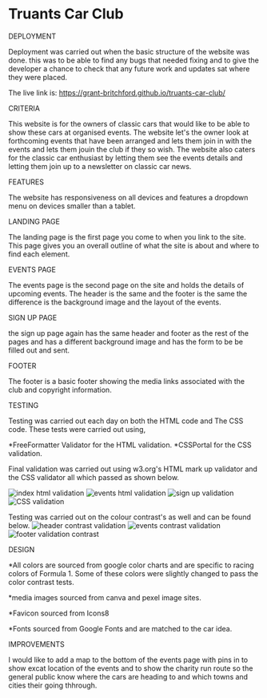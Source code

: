 # Truants Car Club

DEPLOYMENT

Deployment was carried out when the basic structure of the website was done. this was to be able to find any bugs that needed fixing and to give the developer
a chance to check that any future work and updates sat where they were placed.

The live link is: <https://grant-britchford.github.io/truants-car-club/>

CRITERIA

This website is for the owners of classic cars that would like to be able to show these cars at organised events.
The website let's the owner look at forthcoming events that have been arranged and lets them join in with the events and
lets them jouin the club if they so wish. The website also caters for the classic car enthusiast by letting them see the events details
and letting them join up to a newsletter on classic car news.

FEATURES

The website has responsiveness on all devices and features a dropdown menu on devices smaller than a tablet.

LANDING PAGE

The landing page is the first page you come to when you link to the site. This page gives you an overall outline of what the site is about
and where to find each element.

EVENTS PAGE

The events page is the second page on the site and holds the details of upcoming events. The header is the same and the footer is the same the difference is the background image and the layout of the events.

SIGN UP PAGE

the sign up page again has the same header and footer as the rest of the pages and has a different background image and has the form to be be filled out and sent.

FOOTER

The footer is a basic footer showing the media links associated with the club and copyright information.

TESTING

Testing was carried out each day on both the HTML code and The CSS code. These tests were carried out using,

*FreeFormatter Validator for the HTML validation.
*CSSPortal for the CSS validation.

Final validation was carried out using w3.org's HTML mark up validator and the CSS validator all which passed as shown below.

![index html validation](https://github.com/grant-britchford/truants-car-club/assets/145594323/f0b21635-bee6-4e57-839a-9f14a75d8333)
![events html validation](https://github.com/grant-britchford/truants-car-club/assets/145594323/4f6a491b-9a3d-4f8f-a530-1208e7809fc7)
![sign up validation](https://github.com/grant-britchford/truants-car-club/assets/145594323/d3fab2fb-7cd2-4030-9ad0-2fc29ff8801a)
![CSS validation](https://github.com/grant-britchford/truants-car-club/assets/145594323/2b4f64ce-ab38-47ed-b73c-ce072ca3bd1c)

Testing was carried out on the colour contrast's as well and can be found below.
![header contrast validation](https://github.com/grant-britchford/truants-car-club/assets/145594323/175dd734-5753-48e1-a72e-aebc41f28fc9)
![events contrast validation](https://github.com/grant-britchford/truants-car-club/assets/145594323/b47b1e35-1596-470b-80e2-c95b10b58dee)
![footer validation contrast](https://github.com/grant-britchford/truants-car-club/assets/145594323/8acc9197-b65a-417e-aeb2-f4037fd1a87e)

DESIGN

*All colors are sourced from google color charts and are specific to racing colors of Formula 1. Some of these colors were slightly changed to pass the color contrast tests.

*media images sourced from canva and pexel image sites.

*Favicon sourced from Icons8

*Fonts sourced from Google Fonts and are matched to the car idea.

IMPROVEMENTS

I would like to add a map to the bottom of the events page with pins in to show excat location of the events and to show the charity run route so the general public know where the cars are heading to and which towns and cities their going thhrough.
